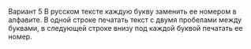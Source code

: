 Вариант 5
В русском тексте каждую букву заменить ее номером в алфавите. В одной строке печатать текст с двумя пробелами между буквами, в следующей строке внизу под каждой буквой печатать ее номер.
